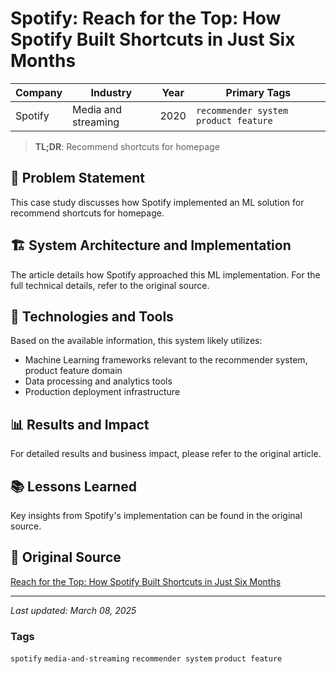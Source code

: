 # Spotify: Reach for the Top: How Spotify Built Shortcuts in Just Six Months

| Company | Industry | Year | Primary Tags | 
|---------|----------|------|--------------|
| Spotify | Media and streaming | 2020 | `recommender system` `product feature` |

> **TL;DR**: Recommend shortcuts for homepage

## 📝 Problem Statement

This case study discusses how Spotify implemented an ML solution for recommend shortcuts for homepage.

## 🏗️ System Architecture and Implementation

The article details how Spotify approached this ML implementation. For the full technical details, refer to the original source.

## 🔧 Technologies and Tools

Based on the available information, this system likely utilizes:

- Machine Learning frameworks relevant to the recommender system, product feature domain
- Data processing and analytics tools
- Production deployment infrastructure

## 📊 Results and Impact

For detailed results and business impact, please refer to the original article.

## 📚 Lessons Learned

Key insights from Spotify's implementation can be found in the original source.

## 🔗 Original Source

[Reach for the Top: How Spotify Built Shortcuts in Just Six Months](https://engineering.atspotify.com/2020/04/reach-for-the-top-how-spotify-built-shortcuts-in-just-six-months/)

---

*Last updated: March 08, 2025*

### Tags

`spotify` `media-and-streaming` `recommender system` `product feature`
